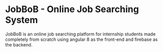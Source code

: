 # JobBoB - Online Job Searching System

JobBoB is an online job searching platform for internship students made completely from scratch using angular 8 as the front-end and firebase as the backend.
